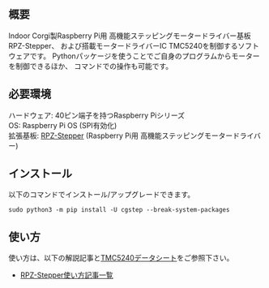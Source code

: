 ## 概要
Indoor Corgi製Raspberry Pi用 高機能ステッピングモータードライバー基板RPZ-Stepper、
および搭載モータードライバーIC TMC5240を制御するソフトウェアです。
Pythonパッケージを使うことでご自身のプログラムからモーターを制御できるほか、
コマンドでの操作も可能です。

## 必要環境
ハードウェア: 40ピン端子を持つRaspberry Piシリーズ \
OS: Raspberry Pi OS (SPI有効化) \
拡張基板: [RPZ-Stepper](https://www.indoorcorgielec.com/products/rpz-stepper/) (Raspberry Pi用 高機能ステッピングモータードライバー)

## インストール
以下のコマンドでインストール/アップグレードできます。

`sudo python3 -m pip install -U cgstep --break-system-packages`

## 使い方
使い方は、以下の解説記事と[TMC5240データシート](https://www.analog.com/en/products/tmc5240.html)をご参照下さい。

- [RPZ-Stepper使い方記事一覧](https://www.indoorcorgielec.com/products/rpz-stepper#usage)
